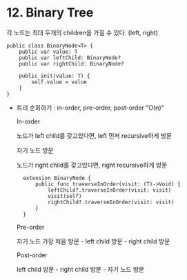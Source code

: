 # 12. Binary Tree

각 노드는 최대 두개의 children을 가질 수 있다. (left, right)

    public class BinaryNode<T> {
    	public var value: T
    	public var leftChild: BinaryNode?
    	public var rightChild: BinaryNode?
    
    	public init(value: T) {
    		self.value = value
    	}
    }

- 트리 순회하기 : in-order, pre-order, post-order   "O(n)"

    In-order

    노드가 left child를 갖고있다면, left 먼저 recursive하게 방문

    자기 노드 방문

    노드가 right child를 갖고있다면, right recursive하게 방문

        extension BinaryNode {
        	public func traverseInOrder(visit: (T)->Void) {
        		leftChild?.traverseInOrder(visit: visit)
        		visit(self)
        		rightChild?.traverseInOrder(visit: visit)
        	}
        }

    Pre-order

     자기 노드 가장 처음 방문 - left child 방문 - right child 방문

    Post-order

     left child 방문 - right child 방문 - 자기 노드 방문